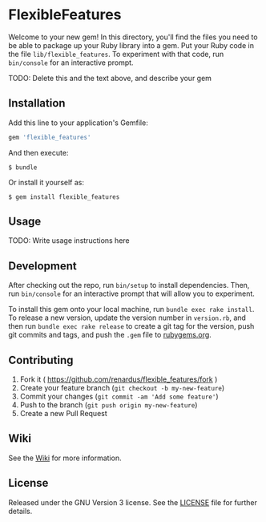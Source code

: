 # FlexibleFeatures

Welcome to your new gem! In this directory, you'll find the files you need to be able to package up your Ruby library into a gem. Put your Ruby code in the file `lib/flexible_features`. To experiment with that code, run `bin/console` for an interactive prompt.

TODO: Delete this and the text above, and describe your gem

## Installation

Add this line to your application's Gemfile:

```ruby
gem 'flexible_features'
```

And then execute:

    $ bundle

Or install it yourself as:

    $ gem install flexible_features

## Usage

TODO: Write usage instructions here

## Development

After checking out the repo, run `bin/setup` to install dependencies. Then, run `bin/console` for an interactive prompt that will allow you to experiment.

To install this gem onto your local machine, run `bundle exec rake install`. To release a new version, update the version number in `version.rb`, and then run `bundle exec rake release` to create a git tag for the version, push git commits and tags, and push the `.gem` file to [rubygems.org](https://rubygems.org).

## Contributing

1. Fork it ( https://github.com/renardus/flexible_features/fork )
2. Create your feature branch (`git checkout -b my-new-feature`)
3. Commit your changes (`git commit -am 'Add some feature'`)
4. Push to the branch (`git push origin my-new-feature`)
5. Create a new Pull Request

Wiki
-------

See the [Wiki][wiki] for more information.

License
-------

Released under the GNU Version 3 license. See the [LICENSE][license] file for further details.

[license]: https://github.com/renardus/flexible_features/blob/master/LICENSE.md
[wiki]: https://github.com/renardus/flexible_features/wiki
